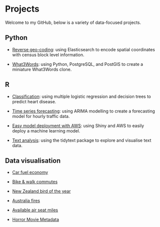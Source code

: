 # Projects

Welcome to my GitHub, below is a variety of data-focused projects.


## Python

* [Reverse geo-coding](https://github.com/Jamie3213/reverse_geocoding): using Elasticsearch to encode spatial coordinates with census block level information.

* [What3Words](https://github.com/Jamie3213/what3words): using Python, PostgreSQL, and PostGIS to create a miniature What3Words clone.


## R

* [Classification](https://github.com/Jamie3213/heart-disease-classification): using multiple logistic regression and decision trees to predict heart disease.

* [Time series forecasting](https://github.com/Jamie3213/traffic-time-series): using ARIMA modelling to create a forecasting model for hourly traffic data.

* [Easy model deployment with AWS](https://github.com/Jamie3213/shiny-model-deployment): using Shiny and AWS to easily deploy a machine learning model.

* [Text analysis](https://github.com/Jamie3213/tolstoy-text-analysis): using the tidytext package to explore and visualise text data.


## Data visualisation

* [Car fuel economy](https://github.com/Jamie3213/TidyTuesday2019-10-15)

* [Bike & walk commutes](https://github.com/Jamie3213/TidyTuesday2019-11-05)

* [New Zealand bird of the year](https://github.com/Jamie3213/TidyTuesday2019-11-19)

* [Australia fires](https://github.com/Jamie3213/TidyTuesday2020-01-07)

* [Available air seat miles](https://github.com/Jamie3213/available-seat-miles)

* [Horror Movie Metadata](https://github.com/Jamie3213/horror_movie_metadata)
